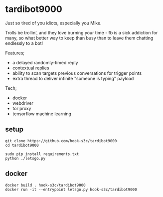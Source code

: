# tardibot9000
Just so tired of you idiots, especially you Mike.

Trolls be trollin', and they love burning your time - fb is a sick addiction for many, so what better way to keep than busy than to leave them chatting endlessly to a bot!

Features;
- a delayed randomly-timed reply
- contextual replies
- ability to scan targets previous conversations for trigger points
- extra thread to deliver infinite "someone is typing" payload

Tech;
- docker
- webdriver
- tor proxy
- tensorflow machine learning 

## setup

```
git clone https://github.com/hook-s3c/tardibot9000
cd tardibot9000

sudo pip install requirements.txt
python ./letsgo.py
```

## docker

```
docker build . hook-s3c/tardibot9000
docker run -it --entrypoint letsgo.py hook-s3c/tardibot9000 

```
